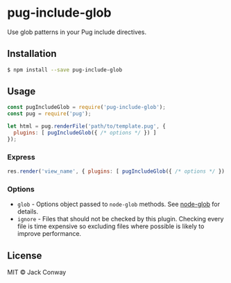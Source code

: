 # pug-include-glob

Use glob patterns in your Pug include directives.

## Installation

```bash
$ npm install --save pug-include-glob
```

## Usage

```javascript
const pugIncludeGlob = require('pug-include-glob');
const pug = require('pug');

let html = pug.renderFile('path/to/template.pug', {
  plugins: [ pugIncludeGlob({ /* options */ }) ]
});
```

### Express

```javascript
res.render('view_name', { plugins: [ pugIncludeGlob({ /* options */ }) ] })
```

### Options

- `glob` - Options object passed to `node-glob` methods. See [node-glob](http://github.com/isaacs/node-glob) for details.
- `ignore` - Files that should not be checked by this plugin. Checking every file is time expensive so excluding files where possible is likely to improve performance.

## License
MIT &copy; Jack Conway
